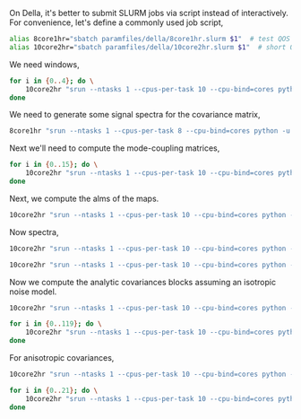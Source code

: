 

On Della, it's better to submit SLURM jobs via script instead of interactively. For 
convenience, let's define a commonly used job script,

```bash
alias 8core1hr="sbatch paramfiles/della/8core1hr.slurm $1"  # test QOS
alias 10core2hr="sbatch paramfiles/della/10core2hr.slurm $1"  # short QOS
```

We need windows,

```bash
for i in {0..4}; do \
    10core2hr "srun --ntasks 1 --cpus-per-task 10 --cpu-bind=cores python -u python/get_window_dr6.py paramfiles/della/global_dr6_v4.dict $i $((i+1))"
done
```

We need to generate some signal spectra for the covariance matrix,

```bash
8core1hr "srun --ntasks 1 --cpus-per-task 8 --cpu-bind=cores python -u python/get_best_fit_mflike.py paramfiles/della/global_dr6_v4.dict"
```

Next we'll need to compute the mode-coupling matrices,

```bash
for i in {0..15}; do \
    10core2hr "srun --ntasks 1 --cpus-per-task 10 --cpu-bind=cores python -u python/get_mcm_and_bbl.py paramfiles/della/global_dr6_v4.dict $i $((i+1))"
done
```

Next, we compute the alms of the maps.

```bash
10core2hr "srun --ntasks 1 --cpus-per-task 10 --cpu-bind=cores python -u python/get_alms.py paramfiles/della/global_dr6_v4.dict"
```

Now spectra,

```bash
10core2hr "srun --ntasks 1 --cpus-per-task 10 --cpu-bind=cores python -u python/get_spectra_from_alms.py paramfiles/della/global_dr6_v4.dict"
```

```bash
10core2hr "srun --ntasks 1 --cpus-per-task 10 --cpu-bind=cores python -u python/split_nulls/get_per_split_noise.py paramfiles/della/global_dr6_v4.dict"
```

Now we compute the analytic covariances blocks assuming an isotropic noise model.

```bash
10core2hr "srun --ntasks 1 --cpus-per-task 10 --cpu-bind=cores python -u python/get_sq_windows_alms.py paramfiles/della/global_dr6_v4.dict"
```

```bash
for i in {0..119}; do \
    10core2hr "srun --ntasks 1 --cpus-per-task 10 --cpu-bind=cores python -u python/get_covariance_blocks.py paramfiles/della/global_dr6_v4.dict $i $((i+1))"
done
```

For anisotropic covariances,

```bash
10core2hr "srun --ntasks 1 --cpus-per-task 10 --cpu-bind=cores python -u python/get_split_covariance_aniso.py paramfiles/della/global_dr6_v4.dict 100 101"
```
```bash
for i in {0..21}; do \
    10core2hr "srun --ntasks 1 --cpus-per-task 10 --cpu-bind=cores python -u python/get_split_covariance_aniso.py paramfiles/della/global_dr6_v4.dict $i $((i+1))"
done
```